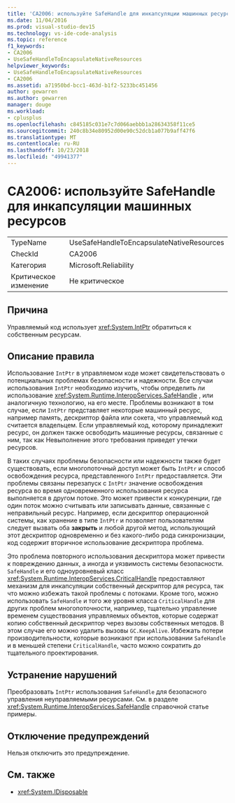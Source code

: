 ```yaml
---
title: 'CA2006: используйте SafeHandle для инкапсуляции машинных ресурсов'
ms.date: 11/04/2016
ms.prod: visual-studio-dev15
ms.technology: vs-ide-code-analysis
ms.topic: reference
f1_keywords:
- CA2006
- UseSafeHandleToEncapsulateNativeResources
helpviewer_keywords:
- UseSafeHandleToEncapsulateNativeResources
- CA2006
ms.assetid: a71950bd-bcc1-463d-b1f2-5233bc451456
author: gewarren
ms.author: gewarren
manager: douge
ms.workload:
- cplusplus
ms.openlocfilehash: c845185c031e7c7d066aebbb1a28634358f11ce5
ms.sourcegitcommit: 240c8b34e80952d00e90c52dcb1a077b9aff47f6
ms.translationtype: MT
ms.contentlocale: ru-RU
ms.lasthandoff: 10/23/2018
ms.locfileid: "49941377"
---
```

# <a name="ca2006-use-safehandle-to-encapsulate-native-resources"></a>CA2006: используйте SafeHandle для инкапсуляции машинных ресурсов

|||
|-|-|
|TypeName|UseSafeHandleToEncapsulateNativeResources|
|CheckId|CA2006|
|Категория|Microsoft.Reliability|
|Критическое изменение|Не критическое|

## <a name="cause"></a>Причина
 Управляемый код использует <xref:System.IntPtr> обратиться к собственным ресурсам.

## <a name="rule-description"></a>Описание правила
 Использование `IntPtr` в управляемом коде может свидетельствовать о потенциальных проблемах безопасности и надежности. Все случаи использования `IntPtr` необходимо изучить, чтобы определить ли использование <xref:System.Runtime.InteropServices.SafeHandle> , или аналогичную технологию, на его месте. Проблемы возникают в том случае, если `IntPtr` представляет некоторые машинный ресурс, например память, дескриптор файла или сокета, что управляемый код считается владельцем. Если управляемый код, которому принадлежит ресурс, он должен также освободить машинные ресурсы, связанные с ним, так как Невыполнение этого требования приведет утечки ресурсов.

 В таких случаях проблемы безопасности или надежности также будет существовать, если многопоточный доступ может быть `IntPtr` и способ освобождения ресурса, представленного `IntPtr` предоставляется. Эти проблемы связаны перезапуск с `IntPtr` значение освобождения ресурса во время одновременного использования ресурса выполняется в другом потоке. Это может привести к конкуренции, где один поток можно считывать или записывать данные, связанные с неправильный ресурс. Например, если дескриптор операционной системы, как хранение в типе `IntPtr` и позволяет пользователям следует вызвать оба **закрыть** и любой другой метод, использующий этот дескриптор одновременно и без какого-либо рода синхронизации, код содержит вторичное использование дескриптора проблема.

 Это проблема повторного использования дескриптора может привести к повреждению данных, а иногда и уязвимость системы безопасности. `SafeHandle` и его одноуровневый класс <xref:System.Runtime.InteropServices.CriticalHandle> предоставляют механизм для инкапсуляции собственный дескриптор для ресурса, так что можно избежать такой проблемы с потоками. Кроме того, можно использовать `SafeHandle` и того же уровня класса `CriticalHandle` для других проблем многопоточности, например, тщательно управление временем существования управляемых объектов, которые содержат копию собственный дескриптор через вызовы собственных методов. В этом случае его можно удалить вызовы `GC.KeepAlive`. Избежать потери производительности, которые возникают при использовании `SafeHandle` и в меньшей степени `CriticalHandle`, часто можно сократить до тщательного проектирования.

## <a name="how-to-fix-violations"></a>Устранение нарушений

Преобразовать `IntPtr` использования `SafeHandle` для безопасного управления неуправляемыми ресурсами. См. в разделе <xref:System.Runtime.InteropServices.SafeHandle> справочной статье примеры.

## <a name="when-to-suppress-warnings"></a>Отключение предупреждений

Нельзя отключить это предупреждение.

## <a name="see-also"></a>См. также

- <xref:System.IDisposable>
